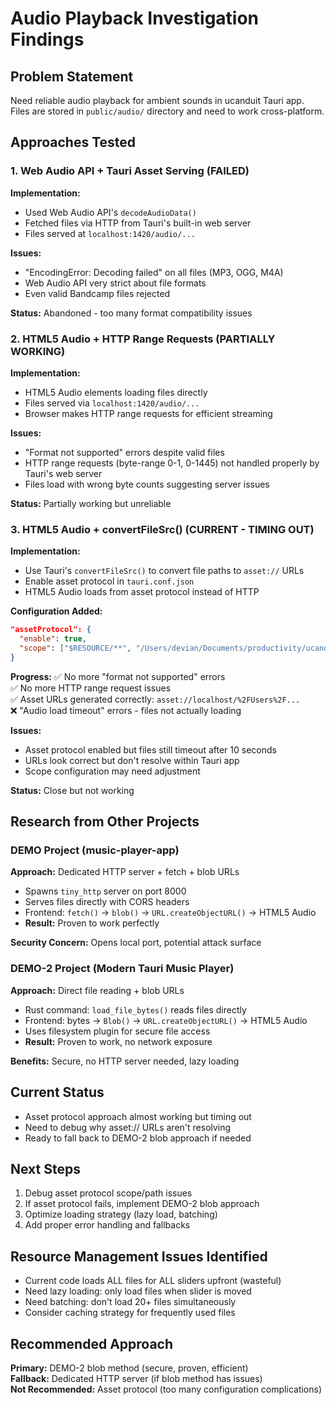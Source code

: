 # Audio Playback Investigation Findings

## Problem Statement
Need reliable audio playback for ambient sounds in ucanduit Tauri app. Files are stored in `public/audio/` directory and need to work cross-platform.

## Approaches Tested

### 1. Web Audio API + Tauri Asset Serving (FAILED)
**Implementation:** 
- Used Web Audio API's `decodeAudioData()`
- Fetched files via HTTP from Tauri's built-in web server
- Files served at `localhost:1420/audio/...`

**Issues:**
- "EncodingError: Decoding failed" on all files (MP3, OGG, M4A)
- Web Audio API very strict about file formats
- Even valid Bandcamp files rejected

**Status:** Abandoned - too many format compatibility issues

### 2. HTML5 Audio + HTTP Range Requests (PARTIALLY WORKING)
**Implementation:**
- HTML5 Audio elements loading files directly
- Files served via `localhost:1420/audio/...`
- Browser makes HTTP range requests for efficient streaming

**Issues:**
- "Format not supported" errors despite valid files
- HTTP range requests (byte-range 0-1, 0-1445) not handled properly by Tauri's web server
- Files load with wrong byte counts suggesting server issues

**Status:** Partially working but unreliable

### 3. HTML5 Audio + convertFileSrc() (CURRENT - TIMING OUT)
**Implementation:**
- Use Tauri's `convertFileSrc()` to convert file paths to `asset://` URLs
- Enable asset protocol in `tauri.conf.json`
- HTML5 Audio loads from asset protocol instead of HTTP

**Configuration Added:**
```json
"assetProtocol": {
  "enable": true, 
  "scope": ["$RESOURCE/**", "/Users/devian/Documents/productivity/ucanduit/public/**"]
}
```

**Progress:**
✅ No more "format not supported" errors  
✅ No more HTTP range request issues  
✅ Asset URLs generated correctly: `asset://localhost/%2FUsers%2F...`  
❌ "Audio load timeout" errors - files not actually loading  

**Issues:**
- Asset protocol enabled but files still timeout after 10 seconds
- URLs look correct but don't resolve within Tauri app
- Scope configuration may need adjustment

**Status:** Close but not working

## Research from Other Projects

### DEMO Project (music-player-app)
**Approach:** Dedicated HTTP server + fetch + blob URLs
- Spawns `tiny_http` server on port 8000
- Serves files directly with CORS headers  
- Frontend: `fetch()` → `blob()` → `URL.createObjectURL()` → HTML5 Audio
- **Result:** Proven to work perfectly

**Security Concern:** Opens local port, potential attack surface

### DEMO-2 Project (Modern Tauri Music Player)
**Approach:** Direct file reading + blob URLs
- Rust command: `load_file_bytes()` reads files directly
- Frontend: bytes → `Blob()` → `URL.createObjectURL()` → HTML5 Audio
- Uses filesystem plugin for secure file access
- **Result:** Proven to work, no network exposure

**Benefits:** Secure, no HTTP server needed, lazy loading

## Current Status
- Asset protocol approach almost working but timing out
- Need to debug why asset:// URLs aren't resolving
- Ready to fall back to DEMO-2 blob approach if needed

## Next Steps
1. Debug asset protocol scope/path issues
2. If asset protocol fails, implement DEMO-2 blob approach
3. Optimize loading strategy (lazy load, batching)
4. Add proper error handling and fallbacks

## Resource Management Issues Identified
- Current code loads ALL files for ALL sliders upfront (wasteful)
- Need lazy loading: only load files when slider is moved
- Need batching: don't load 20+ files simultaneously
- Consider caching strategy for frequently used files

## Recommended Approach
**Primary:** DEMO-2 blob method (secure, proven, efficient)  
**Fallback:** Dedicated HTTP server (if blob method has issues)  
**Not Recommended:** Asset protocol (too many configuration complications)